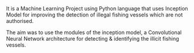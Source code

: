 It is a Machine Learning Project using Python language that uses Inception Model for
improving the detection of illegal fishing vessels which are not authorised.

The aim was to use the modules of the inception model, a Convolutional Neural Network
architecture for detecting & identifying the illicit fishing vessels.
